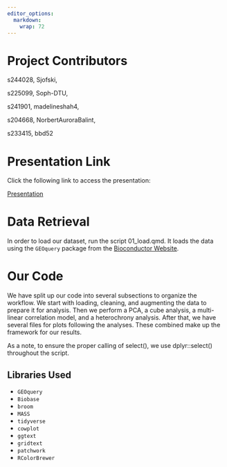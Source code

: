 ```yaml
---
editor_options: 
  markdown: 
    wrap: 72
---
```


# Project Contributors

s244028, Sjofski,

s225099, Soph-DTU,

s241901, madelineshah4,

s204668, NorbertAuroraBalint,

s233415, bbd52

# Presentation Link

Click the following link to access the presentation:

[Presentation](https://raw.githack.com/rforbiodatascience24/group_07_project/main/doc/presentation.html)

# Data Retrieval

In order to load our dataset, run the script 01_load.qmd. It loads the
data using the `GEOquery` package from the [Bioconductor
Website](https://www.bioconductor.org/packages//2.10/bioc/html/GEOquery.html).

# Our Code

We have split up our code into several subsections to organize the
workflow. We start with loading, cleaning, and augmenting the data to
prepare it for analysis. Then we perform a PCA, a cube analysis, a
multi-linear correlation model, and a heterochrony analysis. After that,
we have several files for plots following the analyses. These combined
make up the framework for our results.

As a note, to ensure the proper calling of select(), we use dplyr::select() throughout the script. 

## Libraries Used

-  `GEOquery`
-  `Biobase`
-  `broom`
-  `MASS`
-  `tidyverse`
-  `cowplot`
-  `ggtext`
-  `gridtext`
-  `patchwork`
-  `RColorBrewer`
